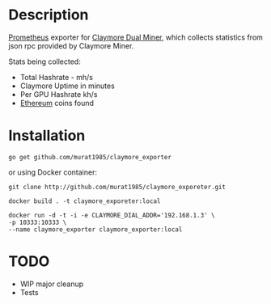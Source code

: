 # Description

[Prometheus]() exporter for [Claymore Dual Miner](https://github.com/nanopool/Claymore-Dual-Miner`), which collects statistics 
from json rpc provided by Claymore Miner. 

Stats being collected:

* Total Hashrate - mh/s
* Claymore Uptime in minutes
* Per GPU Hashrate kh/s
* [Ethereum](https://www.ethereum.org/) coins found

# Installation

```
go get github.com/murat1985/claymore_exporter
```

or using Docker container:

```
git clone http://github.com/murat1985/claymore_exporeter.git

docker build . -t claymore_exporeter:local

docker run -d -t -i -e CLAYMORE_DIAL_ADDR='192.168.1.3' \ 
-p 10333:10333 \
--name claymore_exporter claymore_exporter:local
```

# TODO

- WIP major cleanup
- Tests
